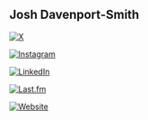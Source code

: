 ## Josh Davenport-Smith

[![X](https://shields.io/badge/x-joshdprts-black?logo=twitter&style=for-the-badge)](https://x.com/joshdprts)

[![Instagram](https://shields.io/badge/instagram-joshdprts-red?logo=instagram&style=for-the-badge)](https://instagram.com/joshdprts)

[![LinkedIn](https://shields.io/badge/linkedin-josh_davenport--smith-white?logo=linkedin&style=for-the-badge)](https://www.linkedin.com/in/josh-davenport/)

[![Last.fm](https://shields.io/badge/last.fm-yoshagogo-red?logo=lastdotfm&style=for-the-badge)](https://www.last.fm/user/yoshagogo)

[![Website](https://shields.io/badge/-website-grey?logo=&style=for-the-badge)](https://www.joshdavenport.co.uk)
